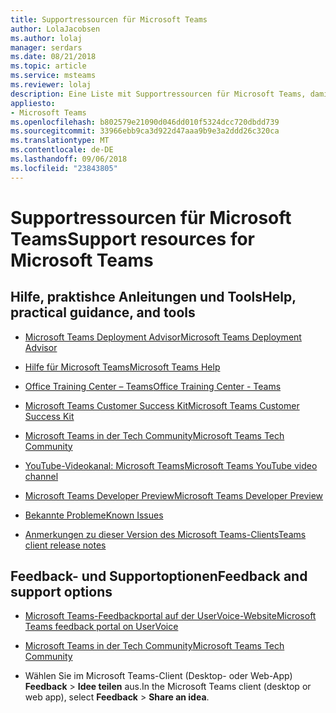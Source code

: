 ```yaml
---
title: Supportressourcen für Microsoft Teams
author: LolaJacobsen
ms.author: lolaj
manager: serdars
ms.date: 08/21/2018
ms.topic: article
ms.service: msteams
ms.reviewer: lolaj
description: Eine Liste mit Supportressourcen für Microsoft Teams, damit Sie das Produkt effizienter und effektiver nutzen können
appliesto:
- Microsoft Teams
ms.openlocfilehash: b802579e21090d046dd010f5324dcc720dbdd739
ms.sourcegitcommit: 33966ebb9ca3d922d47aaa9b9e3a2ddd26c320ca
ms.translationtype: MT
ms.contentlocale: de-DE
ms.lasthandoff: 09/06/2018
ms.locfileid: "23843805"
---
```

<a name="support-resources-for-microsoft-teams"></a><span data-ttu-id="6a780-103">Supportressourcen für Microsoft Teams</span><span class="sxs-lookup"><span data-stu-id="6a780-103">Support resources for Microsoft Teams</span></span>
=====================================

## <a name="help-practical-guidance-and-tools"></a><span data-ttu-id="6a780-104">Hilfe, praktishce Anleitungen und Tools</span><span class="sxs-lookup"><span data-stu-id="6a780-104">Help, practical guidance, and tools</span></span>

-   [<span data-ttu-id="6a780-105">Microsoft Teams Deployment Advisor</span><span class="sxs-lookup"><span data-stu-id="6a780-105">Microsoft Teams Deployment Advisor</span></span>](https://go.microsoft.com/fwlink/?linkid=843465)

-   [<span data-ttu-id="6a780-106">Hilfe für Microsoft Teams</span><span class="sxs-lookup"><span data-stu-id="6a780-106">Microsoft Teams Help</span></span>](https://support.office.com/Teams)

-   [<span data-ttu-id="6a780-107">Office Training Center – Teams</span><span class="sxs-lookup"><span data-stu-id="6a780-107">Office Training Center - Teams</span></span>](https://support.office.com/article/Microsoft-Teams-video-training-4f108e54-240b-4351-8084-b1089f0d21d7)

-   [<span data-ttu-id="6a780-108">Microsoft Teams Customer Success Kit</span><span class="sxs-lookup"><span data-stu-id="6a780-108">Microsoft Teams Customer Success Kit</span></span>](https://go.microsoft.com/fwlink/?linkid=846006)

-   [<span data-ttu-id="6a780-109">Microsoft Teams in der Tech Community</span><span class="sxs-lookup"><span data-stu-id="6a780-109">Microsoft Teams Tech Community</span></span>](https://go.microsoft.com/fwlink/p/?linkid=832751)

-   [<span data-ttu-id="6a780-110">YouTube-Videokanal: Microsoft Teams</span><span class="sxs-lookup"><span data-stu-id="6a780-110">Microsoft Teams YouTube video channel</span></span>](https://go.microsoft.com/fwlink/?linkid=854398)

-   [<span data-ttu-id="6a780-111">Microsoft Teams Developer Preview</span><span class="sxs-lookup"><span data-stu-id="6a780-111">Microsoft Teams Developer Preview</span></span>](https://go.microsoft.com/fwlink/?linkid=854397)

-   [<span data-ttu-id="6a780-112">Bekannte Probleme</span><span class="sxs-lookup"><span data-stu-id="6a780-112">Known Issues</span></span>](https://docs.microsoft.com/microsoftteams/known-issues)

-   [<span data-ttu-id="6a780-113">Anmerkungen zu dieser Version des Microsoft Teams-Clients</span><span class="sxs-lookup"><span data-stu-id="6a780-113">Teams client release notes</span></span>](https://support.office.com/article/Release-notes-for-Microsoft-Teams-d7092a6d-c896-424c-b362-a472d5f105de)

## <a name="feedback-and-support-options"></a><span data-ttu-id="6a780-114">Feedback- und Supportoptionen</span><span class="sxs-lookup"><span data-stu-id="6a780-114">Feedback and support options</span></span>

-   [<span data-ttu-id="6a780-115">Microsoft Teams-Feedbackportal auf der UserVoice-Website</span><span class="sxs-lookup"><span data-stu-id="6a780-115">Microsoft Teams feedback portal on UserVoice</span></span>](https://go.microsoft.com/fwlink/?linkid=854400)

-   [<span data-ttu-id="6a780-116">Microsoft Teams in der Tech Community</span><span class="sxs-lookup"><span data-stu-id="6a780-116">Microsoft Teams Tech Community</span></span>](https://go.microsoft.com/fwlink/p/?linkid=832751)

-   <span data-ttu-id="6a780-117">Wählen Sie im Microsoft Teams-Client (Desktop- oder Web-App) **Feedback** > **Idee teilen** aus.</span><span class="sxs-lookup"><span data-stu-id="6a780-117">In the Microsoft Teams client (desktop or web app), select **Feedback** > **Share an idea**.</span></span>
